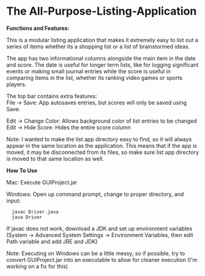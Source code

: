 # The All-Purpose-Listing-Application

**Functions and Features:**

This is a modular listing application that makes it extremely easy 
to list out a series of items whether its a shopping list or a list of 
brainstormed ideas. 

The app has two informational columns alongside the main item in the date and
score. The date is useful for longer term lists, like for logging significant 
events or making small journal entries while the score is useful in comparing 
items in the list, whether its ranking video games or sports players.

The top bar contains extra features: \
File -> Save: App autosaves entries, but scores will only be saved using Save.

Edit -> Change Color: Allows background color of list entries to be changed \
Edit -> Hide Score: Hides the entire score column

Note: I wanted to make the list app directory easy to find, so it will always
      appear in the same location as the application. This means that if the
      app is moved, it may be disconnected from its files, so make sure list 
      app directory is moved to that same location as well.

**How To Use**

Mac: Execute GUIProject.jar

Windows: Open up command prompt, change to proper directory, and input:

      javac Driver.java
      java Driver
      
If javac does not work, download a JDK and set up environment variables
(System -> Advanced System Settings -> Environment Variables, then edit
Path variable and add JRE and JDK)

Note: Executing on Windows can be a little messy, so if possible, try to
      convert GUIProject.jar into an executable to allow for cleaner
      execution (I'm working on a fix for this)
